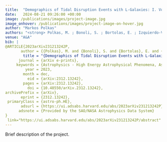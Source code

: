 ```yaml
---
title:  "Demographics of Tidal Disruption Events with L-Galaxies: I. Volumetric TDE rates and the abundance of Nuclear Star Clusters"
date:   2024-08-21 09:26:00 +00:00
image: /publications/images/project-image.jpg
image_onhover: /publications/images/project-image-on-hover.jpg
author: "Markos Polkas"
authors: "<strong> Polkas, M. ; Bonoli, S. ; Bortolas, E. ; Izquierdo-Villalba, D. ; Sesana, A. ; Broggi, L. ; Hoyer, N. ; Spinoso, D.</strong>"
venue: "A&A"
bib: |
@ARTICLE{2023arXiv231213242P,
       author = {{Polkas}, M. and {Bonoli}, S. and {Bortolas}, E. and {Izquierdo-Villalba}, D. and {Sesana}, A. and {Broggi}, L. and {Hoyer}, N. and {Spinoso}, D.},
        title = "{Demographics of Tidal Disruption Events with L-Galaxies: I. Volumetric TDE rates and the abundance of Nuclear Star Clusters}",
      journal = {arXiv e-prints},
     keywords = {Astrophysics - High Energy Astrophysical Phenomena, Astrophysics - Astrophysics of Galaxies},
         year = 2023,
        month = dec,
          eid = {arXiv:2312.13242},
        pages = {arXiv:2312.13242},
          doi = {10.48550/arXiv.2312.13242},
archivePrefix = {arXiv},
       eprint = {2312.13242},
 primaryClass = {astro-ph.HE},
       adsurl = {https://ui.adsabs.harvard.edu/abs/2023arXiv231213242P},
      adsnote = {Provided by the SAO/NASA Astrophysics Data System}
}
 link="https://ui.adsabs.harvard.edu/abs/2023arXiv231213242P/abstract"
---
```

Brief description of the project.
